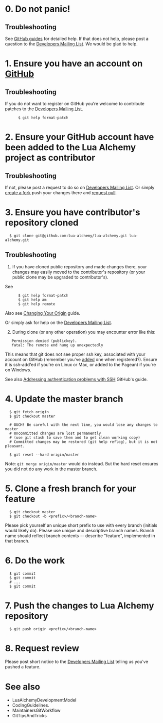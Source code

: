 # 0. Do not panic! #

## Troubleshooting ##

See [GitHub guides](http://github.com/guides/home) for detailed help. If that does not help, please post a question to the [Developers Mailing List](http://groups.google.com/group/lua-alchemy-dev). We would be glad to help.

# 1. Ensure you have an account on [GitHub](http://github.com) #

## Troubleshooting ##

If you do not want to register on GitHub you're welcome to contribute patches to the [Developers Mailing List](http://groups.google.com/group/lua-alchemy-dev).

```
      $ git help format-patch
```

# 2. Ensure your GitHub account have been added to the Lua Alchemy project as contributor #

## Troubleshooting ##

If not, please post a request to do so on [Developers Mailing List](http://groups.google.com/group/lua-alchemy-dev). Or simply [create a fork](http://github.com/guides/fork-a-project-and-submit-your-modifications) push your changes there and [request pull](http://github.com/guides/pull-requests).

# 3. Ensure you have contributor's repository cloned #

```
  $ git clone git@github.com:lua-alchemy/lua-alchemy.git lua-alchemy.git
```

## Troubleshooting ##

1. If you have cloned public repository and made changes there, your changes may easily moved to the contributor's repository (or your public clone may be upgraded to contributor's).

See

```
      $ git help format-patch
      $ git help am
      $ git help remote
```

Also see [Changing Your Origin](http://github.com/guides/changing-your-origin) guide.

Or simply ask for help on the [Developers Mailing List](http://groups.google.com/group/lua-alchemy-dev).

2. During clone (or any other operation) you may encounter error like this:

```
   Permission denied (publickey).
   fatal: The remote end hung up unexpectedly
```

This means that git does not see proper ssh key, associated with your account on GitHub (remember you've [added](http://github.com/guides/providing-your-ssh-key) one when registered?). Ensure it is ssh-add'ed if you're on Linux or Mac, or added to the Pageant if you're on Windows.

See also [Addressing authentication problems with SSH](http://github.com/guides/addressing-authentication-problems-with-ssh) GitHub's guide.

# 4. Update the master branch #

```
  $ git fetch origin
  $ git checkout master

  # OUCH! Be careful with the next line, you would lose any changes to master
  # Uncommitted changes are lost permanently
  # (use git stash to save them and to get clean working copy)
  # Committed changes may be restored (git help reflog), but it is not pleasant.

  $ git reset --hard origin/master
```

Note: `git merge origin/master` would do instead. But the hard reset
ensures you did not do any work in the master branch.

# 5. Clone a fresh branch for your feature #

```
  $ git checkout master
  $ git checkout -b <prefix>/<branch-name>
```

Please pick yourself an unique short prefix to use with every branch (initials would likely do). Please use unique and descriptive branch names. Branch name should reflect branch contents -- describe "feature", implemented in that branch.

# 6. Do the work #

```
  $ git commit
  $ git commit
  # ...
  $ git commit
```

# 7. Push the changes to Lua Alchemy repository #

```
  $ git push origin <prefix>/<branch-name>
```

# 8. Request review #

Please post short notice to the [Developers Mailing List](http://groups.google.com/group/lua-alchemy-dev) telling us you've pushed a feature.

# See also #

  * LuaAlchemyDevelopmentModel
  * CodingGuidelines.
  * MaintainersGitWorkflow
  * GitTipsAndTricks